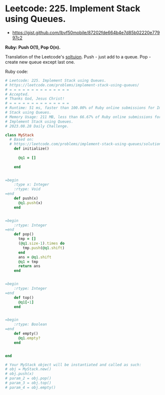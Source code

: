 # Leetcode: 225. Implement Stack using Queues.

- https://gist.github.com/lbvf50mobile/87202fde664b4e7d85b02220e77997c2

**Ruby: Push O(1), Pop O(n).**

Translation of the Leetcode's [soltuion](https://leetcode.com/problems/implement-stack-using-queues/solution/).
Push - just add to a queue.
Pop - create new queue except last one.

Ruby code:
```Ruby
# Leetcode: 225. Implement Stack using Queues.
# https://leetcode.com/problems/implement-stack-using-queues/
# = = = = = = = = = = = = = =
# Accepted.
# Thanks God, Jesus Christ!
# = = = = = = = = = = = = = =
# Runtime: 51 ms, faster than 100.00% of Ruby online submissions for Implement
# Stack using Queues.
# Memory Usage: 211 MB, less than 66.67% of Ruby online submissions for
# Implement Stack using Queues.
# 2023.08.28 Daily Challenge.

class MyStack
  # Based on:
  # https://leetcode.com/problems/implement-stack-using-queues/solution/
    def initialize()
      
      @q1 = []
        
    end


=begin
    :type x: Integer
    :rtype: Void
=end
    def push(x)
      @q1.push(x)
    end


=begin
    :rtype: Integer
=end
    def pop()
      tmp = []
      (@q1.size-1).times do
        tmp.push(@q1.shift)
      end
      ans = @q1.shift
      @q1 = tmp
      return ans
    end


=begin
    :rtype: Integer
=end
    def top()
      @q1[-1]
    end


=begin
    :rtype: Boolean
=end
    def empty()
      @q1.empty?
    end


end

# Your MyStack object will be instantiated and called as such:
# obj = MyStack.new()
# obj.push(x)
# param_2 = obj.pop()
# param_3 = obj.top()
# param_4 = obj.empty()
```
